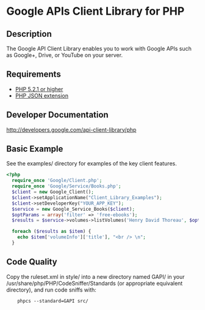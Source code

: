 # Google APIs Client Library for PHP #

## Description ##
The Google API Client Library enables you to work with Google APIs such as Google+, Drive, or YouTube on your server.

## Requirements ##
* [PHP 5.2.1 or higher](http://www.php.net/)
* [PHP JSON extension](http://php.net/manual/en/book.json.php)

## Developer Documentation ##
http://developers.google.com/api-client-library/php

## Basic Example ##
See the examples/ directory for examples of the key client features.
```PHP
<?php
  require_once 'Google/Client.php';
  require_once 'Google/Service/Books.php';
  $client = new Google_Client();
  $client->setApplicationName("Client_Library_Examples");
  $client->setDeveloperKey("YOUR_APP_KEY");
  $service = new Google_Service_Books($client);
  $optParams = array('filter' => 'free-ebooks');
  $results = $service->volumes->listVolumes('Henry David Thoreau', $optParams);

  foreach ($results as $item) {
    echo $item['volumeInfo']['title'], "<br /> \n";
  }
```

## Code Quality ##

Copy the ruleset.xml in style/ into a new directory named GAPI/ in your
/usr/share/php/PHP/CodeSniffer/Standards (or appropriate equivalent directory),
and run code sniffs with:

        phpcs --standard=GAPI src/
